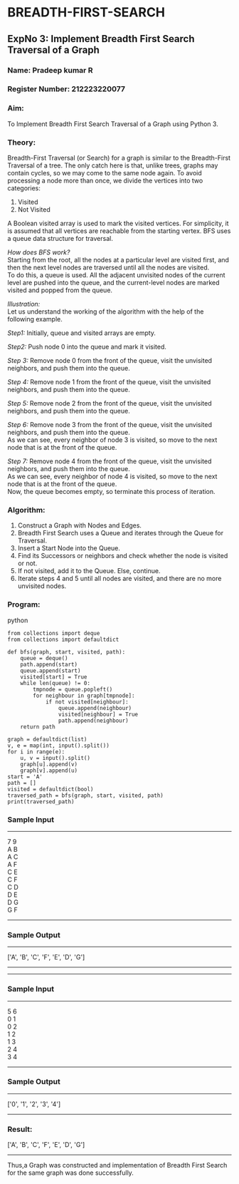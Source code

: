 # BREADTH-FIRST-SEARCH

## ExpNo 3: Implement Breadth First Search Traversal of a Graph

### Name: Pradeep kumar R
### Register Number: 212223220077

### Aim:
To Implement Breadth First Search Traversal of a Graph using Python 3.

### Theory:
Breadth-First Traversal (or Search) for a graph is similar to the Breadth-First Traversal of a tree. The only catch here is that, unlike trees, graphs may contain cycles, so we may come to the same node again. To avoid processing a node more than once, we divide the vertices into two categories:
1. Visited
2. Not Visited

A Boolean visited array is used to mark the visited vertices. For simplicity, it is assumed that all vertices are reachable from the starting vertex. BFS uses a queue data structure for traversal.

*How does BFS work?*  
Starting from the root, all the nodes at a particular level are visited first, and then the next level nodes are traversed until all the nodes are visited.  
To do this, a queue is used. All the adjacent unvisited nodes of the current level are pushed into the queue, and the current-level nodes are marked visited and popped from the queue.

*Illustration:*  
Let us understand the working of the algorithm with the help of the following example.

*Step1:* Initially, queue and visited arrays are empty.

*Step2:* Push node 0 into the queue and mark it visited.

*Step 3:* Remove node 0 from the front of the queue, visit the unvisited neighbors, and push them into the queue.

*Step 4:* Remove node 1 from the front of the queue, visit the unvisited neighbors, and push them into the queue.

*Step 5:* Remove node 2 from the front of the queue, visit the unvisited neighbors, and push them into the queue.

*Step 6:* Remove node 3 from the front of the queue, visit the unvisited neighbors, and push them into the queue.  
As we can see, every neighbor of node 3 is visited, so move to the next node that is at the front of the queue.

*Step 7:* Remove node 4 from the front of the queue, visit the unvisited neighbors, and push them into the queue.  
As we can see, every neighbor of node 4 is visited, so move to the next node that is at the front of the queue.  
Now, the queue becomes empty, so terminate this process of iteration.

### Algorithm:
1. Construct a Graph with Nodes and Edges.
2. Breadth First Search uses a Queue and iterates through the Queue for Traversal.
3. Insert a Start Node into the Queue.
4. Find its Successors or neighbors and check whether the node is visited or not.
5. If not visited, add it to the Queue. Else, continue.
6. Iterate steps 4 and 5 until all nodes are visited, and there are no more unvisited nodes.

### Program:
python
```
from collections import deque
from collections import defaultdict

def bfs(graph, start, visited, path):
    queue = deque()
    path.append(start) 
    queue.append(start)  
    visited[start] = True  
    while len(queue) != 0:
        tmpnode = queue.popleft()        
        for neighbour in graph[tmpnode]:
            if not visited[neighbour]: 
                queue.append(neighbour)  
                visited[neighbour] = True  
                path.append(neighbour)     
    return path

graph = defaultdict(list)
v, e = map(int, input().split())
for i in range(e):
    u, v = input().split() 
    graph[u].append(v) 
    graph[v].append(u)  
start = 'A'
path = []
visited = defaultdict(bool)
traversed_path = bfs(graph, start, visited, path)
print(traversed_path)
```
<h3>Sample Input</h3>
<hr>
7 9 <BR>
A B <BR>
A C <BR>
A F <BR>
C E <BR>
C F <BR>
C D <BR>
D E <BR>
D G <BR>
G F <BR>
<hr>
<h3>Sample Output</h3>
<hr>
['A', 'B', 'C', 'F', 'E', 'D', 'G']

<hr>

<hr>
<h3>Sample Input</h3>
<hr>
5 6 <BR>
0 1 <BR>
0 2 <BR>
1 2 <BR>
1 3 <BR>
2 4 <BR>
3 4 <BR>
<hr>
<h3>Sample Output</h3>
<hr>
['0', '1', '2', '3', '4']
<hr>
<h3>Result:</h3>
['A', 'B', 'C', 'F', 'E', 'D', 'G']
<hr>
<p>Thus,a Graph was constructed and implementation of Breadth First Search for the same graph was done successfully.</p>
